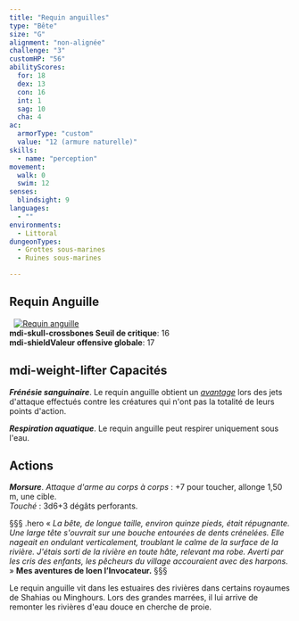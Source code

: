 ```yaml
---
title: "Requin anguilles"
type: "Bête"
size: "G"
alignment: "non-alignée"
challenge: "3"
customHP: "56"
abilityScores:
  for: 18
  dex: 13
  con: 16
  int: 1
  sag: 10
  cha: 4
ac:
  armorType: "custom"
  value: "12 (armure naturelle)"
skills:
  - name: "perception"
movement:
  walk: 0
  swim: 12
senses:
  blindsight: 9
languages:
  - ""
environments:
  - Littoral
dungeonTypes:
  - Grottes sous-marines
  - Ruines sous-marines

---
```

## Requin Anguille
&nbsp;
[![Requin anguille](https://www.douaratil.fr/illustrations/bete/requinanguillem.png)](https://www.douaratil.fr/illustrations/bete/requinanguille.jpg)  
**<v-icon>mdi-skull-crossbones</v-icon> Seuil de critique**: 16          
**<v-icon>mdi-shield</v-icon>Valeur offensive globale**: 17    
## <v-icon>mdi-weight-lifter</v-icon> Capacités
_**Frénésie sanguinaire**_. Le requin anguille obtient un [_avantage_](/utiliser-les-caracteristiques/#avantage-et-desavantage) lors des jets d'attaque effectués contre les créatures qui n'ont pas la totalité de leurs points d'action.

_**Respiration aquatique**_. Le requin anguille peut respirer uniquement sous l'eau.

## Actions
_**Morsure**_. _Attaque d'arme au corps à corps_ : +7 pour toucher, allonge 1,50 m, une cible.  
_Touché_ : 3d6+3 dégâts perforants.

§§§ .hero
« *La bête, de longue taille, environ quinze pieds, était répugnante. Une large tête s'ouvrait sur une bouche entourées de dents crénelées. Elle nageait en ondulant verticalement, troublant le calme de la surface de la rivière. J'étais sorti de la rivière en toute hâte, relevant ma robe. Averti par les cris des enfants, les pêcheurs du village accouraient avec des harpons.* »
**Mes aventures de Ioen l’Invocateur.**
§§§

Le requin anguille vit dans les estuaires des rivières dans certains royaumes de Shahias ou Minghours. Lors des grandes marrées, il lui arrive de remonter les rivières d'eau douce en cherche de proie.
